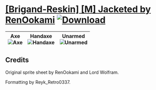 # [\[Brigand-Reskin\] \[M\] Jacketed by RenOokami](https://git.io/JMK01) [![Download](https://img.shields.io/badge/Download--red?style=social&logo=github)](https://git.io/JMK0y)

| <b>Axe</b><br/><img alt="Axe" src="https://git.io/JMK0i"/> | <b>Handaxe</b><br/><img alt="Handaxe" src="https://git.io/JMK0X"/> | <b>Unarmed</b><br/><img alt="Unarmed" src="https://git.io/JMK0P"/> |
| :---: | :---: | :---: |

## Credits

Original sprite sheet by RenOokami and Lord Wolfram.

Formatting by Reyk_Retro0337.

